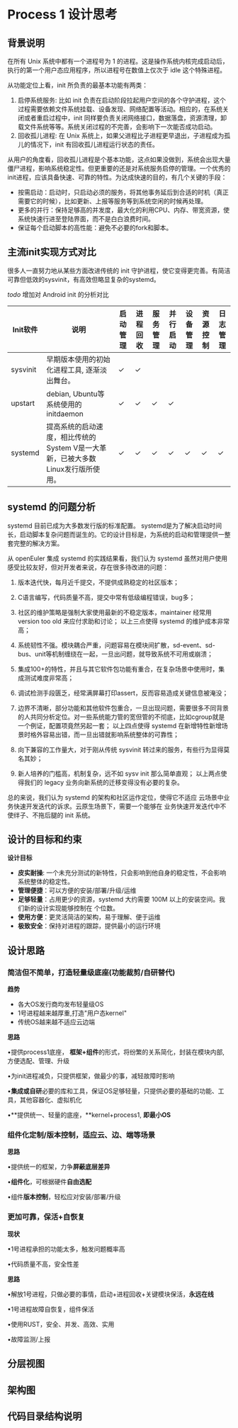 # Process 1 设计思考

## 背景说明

在所有 Unix 系统中都有一个进程号为 1 的进程。这是操作系统内核完成启动后，执行的第一个用户态应用程序，所以进程号在数值上仅次于 idle 这个特殊进程。

从功能定位上看，init 所负责的最基本功能有两类：

1. 启停系统服务: 比如 init 负责在启动阶段拉起用户空间的各个守护进程，这个过程需要依赖文件系统挂载、设备发现、网络配置等活动。相应的，在系统关闭或者重启过程中，init 同样要负责关闭网络接口，数据落盘，资源清理，卸载文件系统等等。系统关闭过程的不完善，会影响下一次能否成功启动。
2. 回收孤儿进程: 在 Unix 系统上，如果父进程比子进程更早退出，子进程成为孤儿的情况下，init 有回收孤儿进程运行状态的责任。

从用户的角度看，回收孤儿进程是个基本功能，这点如果没做到，系统会出现大量僵尸进程，影响系统稳定性。但更重要的还是对系统服务启停的管理。一个优秀的init进程，应该具备快速、可靠的特性。为达成快速的目的，有几个关键的手段：

- 按需启动：启动时，只启动必须的服务，将其他事务延后到合适的时机（真正需要它的时候），比如更新、上报等服务等到系统空闲的时候再处理。
- 更多的并行：保持足够高的并发度，最大化的利用CPU、内存、带宽资源，使系统快速行进至登陆界面，而不是白白浪费时间。
- 保证每个启动脚本的高性能：避免不必要的fork和脚本。

## 主流init实现方式对比

很多人一直努力地从某些方面改进传统的 init 守护进程，使它变得更完善。有简洁可靠但低效的sysvinit，有高效但略显复杂的systemd。

*todo* 增加对 Android init 的分析对比

| Init软件 | 说明                                                         | 启动管理 | 进程回收 | 服务管理 | 并行启动 | 设备管理 | 资源控制 | 日志管理 |
| -------- | ------------------------------------------------------------ | -------- | -------- | -------- | -------- | -------- | -------- | -------- |
| sysvinit | 早期版本使用的初始化进程工具,  逐渐淡出舞台。                | ✓        | ✓        |          |          |          |          |          |
| upstart  | debian,  Ubuntu等系统使用的initdaemon                        | ✓        | ✓        | ✓        | ✓        |          |          |          |
| systemd  | 提高系统的启动速度，相比传统的System  V是一大革新，已被大多数Linux发行版所使用。 | ✓        | ✓        | ✓        | ✓        | ✓        | ✓        | ✓        |

## systemd 的问题分析

systemd 目前已成为大多数发行版的标准配置。
systemd是为了解决启动时间长，启动脚本复杂问题而诞生的。它的设计目标是，为系统的启动和管理提供一整套完整的解决方案。

从 openEuler 集成 systemd 的实践结果看，我们认为 systemd 虽然对用户使用感受比较友好，但对开发者来说，存在很多待改进的问题：

1. 版本迭代快，每月近千提交，不提供成熟稳定的社区版本；
2. C语言编写，代码质量不高，提交中常有低级编程错误，bug多；
3. 社区的维护策略是强制大家使用最新的不稳定版本，maintainer 经常用 version too old 来应付求助和讨论；
以上三点使得 systemd 的维护成本非常高；

4. 系统韧性不强。模块耦合严重，问题容易在模块间扩散，sd-event、sd-bus、unit等机制缠绕在一起，一旦出问题，就导致系统不可用或崩溃；
5. 集成100+的特性，并且与其它软件包功能有重合，在复杂场景中使用时，集成测试难度非常高；
6. 调试检测手段匮乏，经常满屏幕打印assert，反而容易造成关键信息被淹没；
7. 边界不清晰，部分功能和其他软件包重合，一旦出现问题，需要很多不同背景的人共同分析定位。对一些系统能力管的宽但管的不彻底，比如cgroup就是一个例证，配置项竟然另起一套；
以上四点使得 systemd 在新增特性新增场景时格外容易出错，而一旦出错就影响系统整体的可靠性；

8. 向下兼容的工作量大，对于刚从传统 sysvinit 转过来的服务，有些行为显得莫名其妙；
9. 新人培养的门槛高，机制复杂，远不如 sysv init 那么简单直观；
以上两点使得我们的 legacy 业务向新系统的迁移变得没有必要的复杂。

总的来说，我们认为 systemd 的架构和社区运作定位，使得它不适应 云场景中业务快速开发迭代的诉求。云原生场景下，需要一个能够在 业务快速开发迭代中不使绊子、不拖后腿的 init 系统。

## 设计的目标和约束

**设计目标**

- **皮实耐操**: 一个未充分测试的新特性，只会影响到他自身的稳定性，不会影响系统整体的稳定性。
- **管理便捷**：可以方便的安装/部署/升级/运维
- **足够轻量**：占用更少的资源，systemd 大约需要 100M 以上的安装空间。我们新的设计实现能够控制在 个位数。
- **使用方便**：更灵活简洁的架构，易于理解、便于运维
- **极致安全**：保持对进程的跟踪，提供最小的运行环境

## 设计思路

### 简洁但不简单，打造轻量级底座(功能裁剪/自研替代)

**趋势**

- 各大OS发行商均发布轻量级OS
- 1号进程越来越厚重,打造"用户态kernel"
- 传统OS越来越不适应云边端

**思路**

•提供process1底座， **框架+组件**的形式，将纷繁的关系简化，封装在模块内部, 方便选配、管理、升级

•为init进程减负，只提供框架，做最少的事，减轻故障时影响

•**集成或自研**必要的库和工具，保证OS足够轻量，只提供必要的基础的功能、工具，其他容器化、虚拟机化

•**提供统一、轻量的底座，**kernel+process1, **即最小OS**

### 组件化定制/版本控制，适应云、边、端等场景

**思路**

•提供统一的框架，力争**屏蔽底层差异**

•**组件化**，可根据硬件**自由选配**

•组件**版本控制**，轻松应对安装/部署/升级

### 更加可靠，保活+自恢复

**现状**

•1号进程承担的功能太多，触发问题概率高

•代码质量不高，安全性差

**思路**

•解放1号进程，只做必要的事情，启动+进程回收+关键模块保活，**永远在线**

•1号进程故障自恢复，组件保活

•使用RUST，安全、并发、高效、实用

•故障监测/上报

## 分层视图

## 架构图

## 代码目录结构说明
